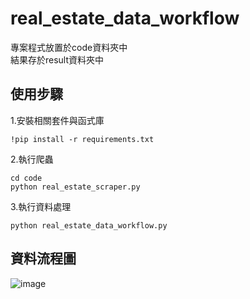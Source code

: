 # real_estate_data_workflow
專案程式放置於code資料夾中   
結果存於result資料夾中  

使用步驟  
--
1.安裝相關套件與函式庫
```
!pip install -r requirements.txt
```
2.執行爬蟲
```
cd code
python real_estate_scraper.py
```
3.執行資料處理
```
python real_estate_data_workflow.py
```
資料流程圖  
--
![image](https://github.com/pei-ci/real_estate_data_workflow/assets/71923853/f13108ed-8320-42a7-bd59-05f0891774f1)
